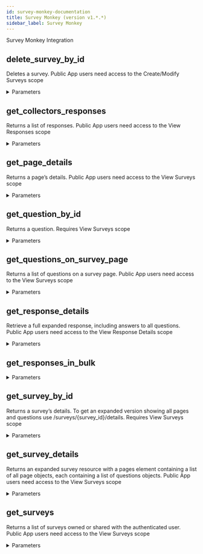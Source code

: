 ```yaml
---
id: survey-monkey-documentation
title: Survey Monkey (version v1.*.*)
sidebar_label: Survey Monkey
---
```


Survey Monkey Integration

## delete_survey_by_id

Deletes a survey. Public App users need access to the Create/Modify Surveys scope

<details><summary>Parameters</summary>

#### surveyId (required)

id of the survey you are referring to

**Type:** string

</details>

## get_collectors_responses

Returns a list of responses. Public App users need access to the View Responses scope

<details><summary>Parameters</summary>

#### collectorId (required)

id of the survey you are referring to

**Type:** string

#### surveyId (required)

id of the survey you are referring to

**Type:** string

#### custom

The custom value associated with the response

**Type:** string

#### email

Email of the recipient

**Type:** string

#### end_created_at

Responses started before this date

**Type:** string

#### end_modified_at

Surveys must be last modified before this date.

**Type:** string

#### first_name

First Name of the recipient

**Type:** string

#### ip

The IP the response was taken from

**Type:** string

#### last_name

Last Name of the recipient

**Type:** string

#### sort_by

Field used to sort returned survey list title, date_modified, or num_responses

**Type:** string

#### sort_order

ASC or DESC

**Type:** string

#### start_created_at

Responses started after this date

**Type:** string

#### start_modified_at

Surveys must be last modified after this date.

**Type:** string

#### status

completed, partial, overquota, disqualified

**Type:** string

#### total_time_max

The maximum amount of time spent on the response

**Type:** string

#### total_time_min

The minimum amount of time spent on the response

**Type:** string

#### total_time_units

Unit of time for total_time_min and total_time_max second, minute, hour

**Type:** string

</details>

## get_page_details

Returns a page’s details. Public App users need access to the View Surveys scope

<details><summary>Parameters</summary>

#### surveyId (required)

id of the survey you are referring to

**Type:** string

</details>

## get_question_by_id

Returns a question. Requires View Surveys scope

<details><summary>Parameters</summary>

#### pageId (required)

id of the page of the survey you are referring to

**Type:** string

#### questionId (required)

id of the survey question

**Type:** string

#### surveyId (required)

id of the survey you are referring to

**Type:** string

</details>

## get_questions_on_survey_page

Returns a list of questions on a survey page. Public App users need access to the View Surveys scope

<details><summary>Parameters</summary>

#### pageId (required)

id of the page of the survey you are referring to

**Type:** string

#### surveyId (required)

id of the survey you are referring to

**Type:** string

</details>

## get_response_details

Retrieve a full expanded response, including answers to all questions. Public App users need access to the View Response Details scope

<details><summary>Parameters</summary>

#### responseId (required)

response identified by ID

**Type:** string

#### surveyId (required)

id of the survey you are referring to

**Type:** string

#### page_ids

List of survey pages to filter on. Returns all pages if not provided. Comma Separated

**Type:** string

#### question_ids

List of survey questions to filter on. Returns all questions if not provided. Comma Separated

**Type:** string

</details>

## get_responses_in_bulk



<details><summary>Parameters</summary>

#### surveyId (required)

id of the survey you are referring to

**Type:** string

#### email

Email of the recipient

**Type:** string

#### end_created_at

Responses started before this date

**Type:** string

#### end_modified_at

Surveys must be last modified before this date.

**Type:** string

#### first_name

First Name of the recipient

**Type:** string

#### ip

The IP the response was taken from

**Type:** string

#### last_name

Last Name of the recipient

**Type:** string

#### page_ids

List of survey pages to filter on. Returns all pages if not provided

**Type:** string

#### question_ids

List of survey questions to filter on. Returns all questions if not provided

**Type:** string

#### sort_by

Field used to sort returned survey list title, date_modified, or num_responses

**Type:** string

#### sort_order

ASC or DESC

**Type:** string

#### start_created_at

Responses started after this date

**Type:** string

#### start_modified_at

Surveys must be last modified after this date.

**Type:** string

#### status

completed, partial, overquota, disqualified

**Type:** string

#### total_time_max

The maximum amount of time spent on the response

**Type:** string

#### total_time_min

The minimum amount of time spent on the response

**Type:** string

#### total_time_units

second, minute, or hour

**Type:** string

</details>

## get_survey_by_id

Returns a survey’s details. To get an expanded version showing all pages and questions use /surveys/{survey_id}/details. Requires View Surveys scope

<details><summary>Parameters</summary>

#### surveyId (required)

id of the survey you are referring to

**Type:** string

</details>

## get_survey_details

Returns an expanded survey resource with a pages element containing a list of all page objects, each containing a list of questions objects. Public App users need access to the View Surveys scope

<details><summary>Parameters</summary>

#### surveyId (required)

id of the survey you are referring to

**Type:** string

</details>

## get_surveys

Returns a list of surveys owned or shared with the authenticated user. Public App users need access to the View Surveys scope

<details><summary>Parameters</summary>

#### end_modified_at

Surveys must be last modified before this date.

**Type:** string

#### folder_id

Specify the id of a folder to only return surveys in it.

**Type:** string

#### include

shared_with, shared_by, or owned (useful for teams) or use to specify additional fields to return per survey response_count, date_created, date_modified, language, question_count, analyze_url, preview

**Type:** string

#### sort_by

Field used to sort returned survey list title, date_modified, or num_responses

**Type:** string

#### sort_order

ASC or DESC

**Type:** string

#### start_modified_at

Surveys must be last modified after this date.

**Type:** string

#### title

Search survey list by survey title

**Type:** string

</details>

